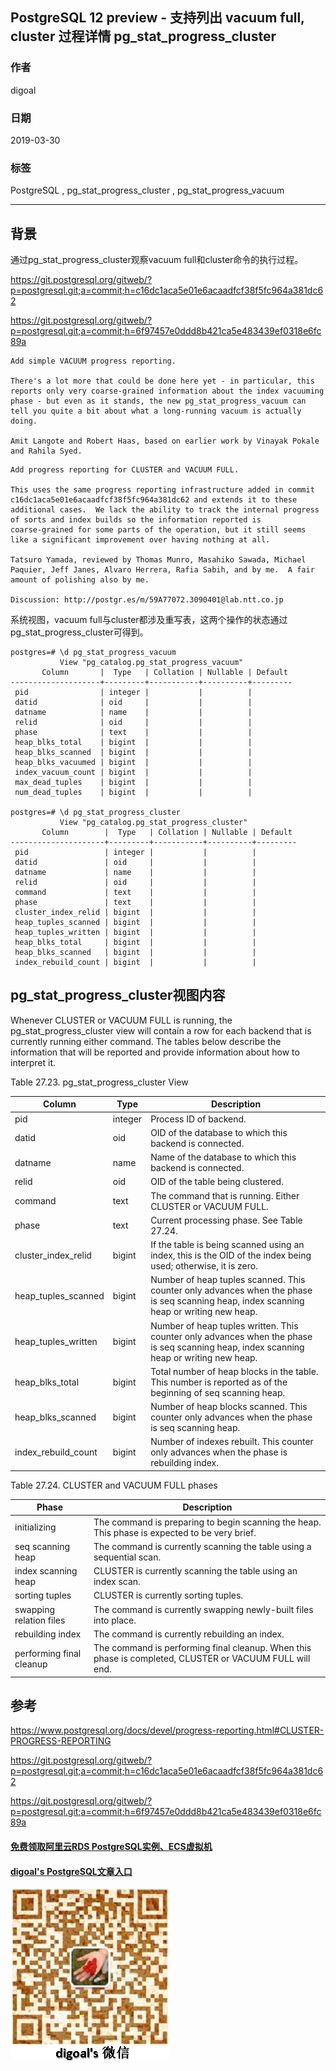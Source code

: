 ## PostgreSQL 12 preview - 支持列出 vacuum full, cluster 过程详情  pg_stat_progress_cluster    
                                            
### 作者                                            
digoal                                            
                                            
### 日期                                            
2019-03-30                                            
                                            
### 标签                                            
PostgreSQL , pg_stat_progress_cluster , pg_stat_progress_vacuum   
                                            
----                                            
                                            
## 背景    
通过pg_stat_progress_cluster观察vacuum full和cluster命令的执行过程。    
  
https://git.postgresql.org/gitweb/?p=postgresql.git;a=commit;h=c16dc1aca5e01e6acaadfcf38f5fc964a381dc62  
  
https://git.postgresql.org/gitweb/?p=postgresql.git;a=commit;h=6f97457e0ddd8b421ca5e483439ef0318e6fc89a  
  
```  
Add simple VACUUM progress reporting.  
  
There's a lot more that could be done here yet - in particular, this  
reports only very coarse-grained information about the index vacuuming  
phase - but even as it stands, the new pg_stat_progress_vacuum can  
tell you quite a bit about what a long-running vacuum is actually  
doing.  
  
Amit Langote and Robert Haas, based on earlier work by Vinayak Pokale  
and Rahila Syed.  
```  
  
```  
Add progress reporting for CLUSTER and VACUUM FULL.  
  
This uses the same progress reporting infrastructure added in commit  
c16dc1aca5e01e6acaadfcf38f5fc964a381dc62 and extends it to these  
additional cases.  We lack the ability to track the internal progress  
of sorts and index builds so the information reported is  
coarse-grained for some parts of the operation, but it still seems  
like a significant improvement over having nothing at all.  
  
Tatsuro Yamada, reviewed by Thomas Munro, Masahiko Sawada, Michael  
Paquier, Jeff Janes, Alvaro Herrera, Rafia Sabih, and by me.  A fair  
amount of polishing also by me.  
  
Discussion: http://postgr.es/m/59A77072.3090401@lab.ntt.co.jp  
```  
  
系统视图，vacuum full与cluster都涉及重写表，这两个操作的状态通过pg_stat_progress_cluster可得到。  
  
```  
postgres=# \d pg_stat_progress_vacuum  
           View "pg_catalog.pg_stat_progress_vacuum"  
       Column       |  Type   | Collation | Nullable | Default   
--------------------+---------+-----------+----------+---------  
 pid                | integer |           |          |   
 datid              | oid     |           |          |   
 datname            | name    |           |          |   
 relid              | oid     |           |          |   
 phase              | text    |           |          |   
 heap_blks_total    | bigint  |           |          |   
 heap_blks_scanned  | bigint  |           |          |   
 heap_blks_vacuumed | bigint  |           |          |   
 index_vacuum_count | bigint  |           |          |   
 max_dead_tuples    | bigint  |           |          |   
 num_dead_tuples    | bigint  |           |          |   
  
postgres=# \d pg_stat_progress_cluster  
           View "pg_catalog.pg_stat_progress_cluster"  
       Column        |  Type   | Collation | Nullable | Default   
---------------------+---------+-----------+----------+---------  
 pid                 | integer |           |          |   
 datid               | oid     |           |          |   
 datname             | name    |           |          |   
 relid               | oid     |           |          |   
 command             | text    |           |          |   
 phase               | text    |           |          |   
 cluster_index_relid | bigint  |           |          |   
 heap_tuples_scanned | bigint  |           |          |   
 heap_tuples_written | bigint  |           |          |   
 heap_blks_total     | bigint  |           |          |   
 heap_blks_scanned   | bigint  |           |          |   
 index_rebuild_count | bigint  |           |          |   
```  
  
## pg_stat_progress_cluster视图内容  
Whenever CLUSTER or VACUUM FULL is running, the pg_stat_progress_cluster view will contain a row for each backend that is currently running either command. The tables below describe the information that will be reported and provide information about how to interpret it.  
  
Table 27.23. pg_stat_progress_cluster View  
  
Column	| Type	| Description  
---|---|---  
pid|	integer|	Process ID of backend.  
datid|	oid	|OID of the database to which this backend is connected.  
datname|	name|	Name of the database to which this backend is connected.  
relid|	oid|	OID of the table being clustered.  
command	|text|	The command that is running. Either CLUSTER or VACUUM FULL.  
phase|	text	|Current processing phase. See Table 27.24.  
cluster_index_relid|	bigint	|If the table is being scanned using an index, this is the OID of the index being used; otherwise, it is zero.  
heap_tuples_scanned|	bigint	|Number of heap tuples scanned. This counter only advances when the phase is seq scanning heap, index scanning heap or writing new heap.  
heap_tuples_written|	bigint|	Number of heap tuples written. This counter only advances when the phase is seq scanning heap, index scanning heap or writing new heap.  
heap_blks_total|	bigint	|Total number of heap blocks in the table. This number is reported as of the beginning of seq scanning heap.  
heap_blks_scanned|	bigint	|Number of heap blocks scanned. This counter only advances when the phase is seq scanning heap.  
index_rebuild_count|	bigint	|Number of indexes rebuilt. This counter only advances when the phase is rebuilding index.  
  
  
Table 27.24. CLUSTER and VACUUM FULL phases  
  
Phase	|Description  
---|---  
initializing	|The command is preparing to begin scanning the heap. This phase is expected to be very brief.  
seq scanning heap	|The command is currently scanning the table using a sequential scan.  
index scanning heap	|CLUSTER is currently scanning the table using an index scan.  
sorting tuples	|CLUSTER is currently sorting tuples.  
swapping relation files	|The command is currently swapping newly-built files into place.  
rebuilding index	|The command is currently rebuilding an index.  
performing final cleanup	|The command is performing final cleanup. When this phase is completed, CLUSTER or VACUUM FULL will end.  
  
  
## 参考    
https://www.postgresql.org/docs/devel/progress-reporting.html#CLUSTER-PROGRESS-REPORTING  
  
https://git.postgresql.org/gitweb/?p=postgresql.git;a=commit;h=c16dc1aca5e01e6acaadfcf38f5fc964a381dc62  
  
https://git.postgresql.org/gitweb/?p=postgresql.git;a=commit;h=6f97457e0ddd8b421ca5e483439ef0318e6fc89a  
    
  
  
  
  
  
  
  
  
  
#### [免费领取阿里云RDS PostgreSQL实例、ECS虚拟机](https://free.aliyun.com/ "57258f76c37864c6e6d23383d05714ea")
  
  
#### [digoal's PostgreSQL文章入口](https://github.com/digoal/blog/blob/master/README.md "22709685feb7cab07d30f30387f0a9ae")
  
  
![digoal's weixin](../pic/digoal_weixin.jpg "f7ad92eeba24523fd47a6e1a0e691b59")
  
  
  
  
  
  
  
